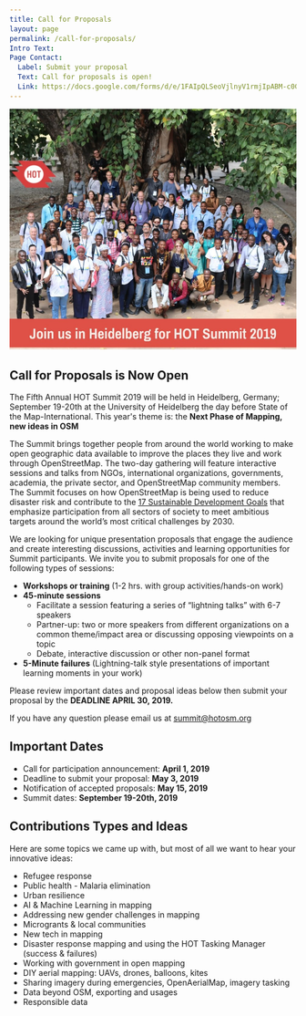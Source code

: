```yaml
---
title: Call for Proposals
layout: page
permalink: /call-for-proposals/
Intro Text: 
Page Contact:
  Label: Submit your proposal
  Text: Call for proposals is open!
  Link: https://docs.google.com/forms/d/e/1FAIpQLSeoVjlnyV1rmjIpABM-c0GSGx40SNqagQoEf9hU47iFVQjjRw/viewform
---
```


![](/images/call-for-proposals.jpg)

## Call for Proposals is Now Open

The Fifth Annual HOT Summit 2019 will be held in Heidelberg, Germany; September 19-20th at the University of Heidelberg the day before State of the Map-International. This year's theme is: the **Next Phase of Mapping, new ideas in OSM** 

The Summit brings together people from around the world working to make open geographic data available to improve the places they live and work through OpenStreetMap. The two-day gathering will feature interactive sessions and talks from NGOs, international organizations, governments, academia, the private sector, and OpenStreetMap community members. The Summit focuses on how OpenStreetMap is being used to reduce disaster risk and contribute to the [17 Sustainable Development Goals](https://sustainabledevelopment.un.org/?menu=1300) that emphasize participation from all sectors of society to meet ambitious targets around the world’s most critical challenges by 2030.

We are looking for unique presentation proposals that engage the audience and create interesting discussions, activities and learning opportunities for Summit participants. We invite you to submit proposals for one of the following types of sessions: 

* **Workshops or training** (1-2 hrs. with group activities/hands-on work)
* **45-minute sessions**
  * Facilitate a session featuring a series of “lightning talks” with 6-7 speakers
  * Partner-up: two or more speakers from different organizations on a common theme/impact area or discussing opposing viewpoints on a topic
  * Debate, interactive discussion or other non-panel format
* **5-Minute failures** (Lightning-talk style presentations of important learning moments in your work)

Please review important dates and proposal ideas below then submit your proposal by the **DEADLINE  APRIL  30, 2019.**

If you have any question please email us at summit@hotosm.org

## Important Dates

* Call for participation announcement: **April 1, 2019**
* Deadline to submit your proposal: **May 3, 2019**
* Notification of accepted proposals: **May 15, 2019**
* Summit dates: **September 19-20th, 2019**

## Contributions Types and Ideas

Here are some topics we came up with, but most of all we want to hear your innovative ideas:

* Refugee response 
* Public health - Malaria elimination
* Urban resilience
* AI & Machine Learning in mapping
* Addressing new gender challenges in mapping 
* Microgrants & local communities
* New tech in mapping
* Disaster response mapping and using the HOT Tasking Manager (success & failures)
* Working with government in open mapping 
* DIY aerial mapping: UAVs, drones, balloons, kites
* Sharing imagery during emergencies, OpenAerialMap, imagery tasking
* Data beyond OSM, exporting and usages
* Responsible data
